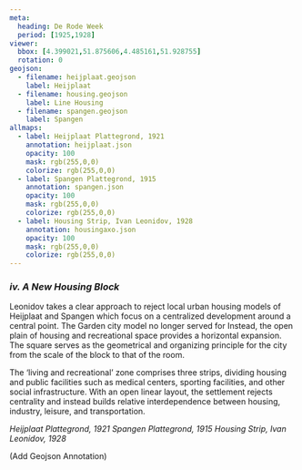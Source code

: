 ```yaml
---
meta:
  heading: De Rode Week
  period: [1925,1928]
viewer:
  bbox: [4.399021,51.875606,4.485161,51.928755]
  rotation: 0
geojson:
  - filename: heijplaat.geojson
    label: Heijplaat
  - filename: housing.geojson
    label: Line Housing
  - filename: spangen.geojson
    label: Spangen
allmaps:
  - label: Heijplaat Plattegrond, 1921
    annotation: heijplaat.json
    opacity: 100
    mask: rgb(255,0,0)
    colorize: rgb(255,0,0)
  - label: Spangen Plattegrond, 1915
    annotation: spangen.json
    opacity: 100
    mask: rgb(255,0,0)
    colorize: rgb(255,0,0)
  - label: Housing Strip, Ivan Leonidov, 1928
    annotation: housingaxo.json
    opacity: 100
    mask: rgb(255,0,0)
    colorize: rgb(255,0,0)
---
```


### _iv.    A New Housing Block_

Leonidov takes a clear approach to reject local urban housing models of Heijplaat and Spangen which focus on a centralized development around a central point. The Garden city model no longer served for Instead, the open plain of housing and recreational space provides a horizontal expansion. The square serves as the geometrical and organizing principle for the city from the scale of the block to that of the room.

The ‘living and recreational’ zone comprises three strips, dividing housing and public facilities such as medical centers, sporting facilities, and other social infrastructure. With an open linear layout, the settlement rejects centrality and instead builds relative interdependence between housing, industry, leisure, and transportation.

_Heijplaat Plattegrond, 1921_
_Spangen Plattegrond, 1915_
_Housing Strip, Ivan Leonidov, 1928_


(Add Geojson Annotation)

